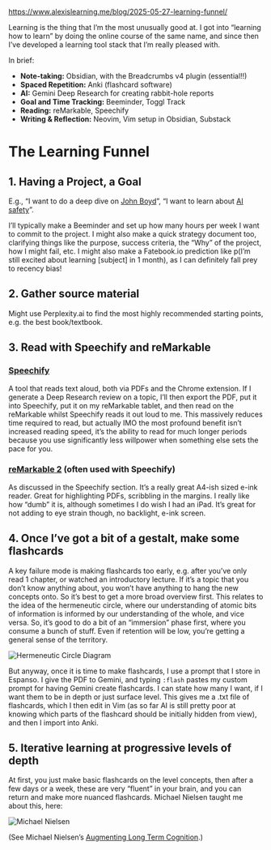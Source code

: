 
https://www.alexislearning.me/blog/2025-05-27-learning-funnel/

Learning is the thing that I’m the most unusually good at. I got into “learning how to learn” by doing the online course of the same name, and since then I’ve developed a learning tool stack that I’m really pleased with.

In brief:

- **Note-taking:** Obsidian, with the Breadcrumbs v4 plugin (essential!!)
- **Spaced Repetition:** Anki (flashcard software)
- **AI:** Gemini Deep Research for creating rabbit-hole reports
- **Goal and Time Tracking:** Beeminder, Toggl Track
- **Reading:** reMarkable, Speechify
- **Writing & Reflection:** Neovim, Vim setup in Obsidian, Substack

# The Learning Funnel

## 1. Having a Project, a Goal

E.g., “I want to do a deep dive on [John Boyd](https://www.beeminder.com/alexislearning/thinking--boyd)”, “I want to learn about [AI safety](https://www.beeminder.com/alexislearning/impact--ai-safety)”.

I’ll typically make a Beeminder and set up how many hours per week I want to commit to the project. I might also make a quick strategy document too, clarifying things like the purpose, success criteria, the “Why” of the project, how I might fail, etc. I might also make a Fatebook.io prediction like p(I’m still excited about learning [subject] in 1 month), as I can definitely fall prey to recency bias!

## 2. Gather source material

Might use Perplexity.ai to find the most highly recommended starting points, e.g. the best book/textbook.

## 3. Read with Speechify and reMarkable

### [Speechify](https://speechify.com/)

A tool that reads text aloud, both via PDFs and the Chrome extension. If I generate a Deep Research review on a topic, I’ll then export the PDF, put it into Speechify, put it on my reMarkable tablet, and then read on the reMarkable whilst Speechify reads it out loud to me. This massively reduces time required to read, but actually IMO the most profound benefit isn’t increased reading speed, it’s the ability to read for much longer periods because you use significantly less willpower when something else sets the pace for you.

### [reMarkable 2](https://remarkable.com/store/remarkable-2) (often used with Speechify)

As discussed in the Speechify section. It’s a really great A4-ish sized e-ink reader. Great for highlighting PDFs, scribbling in the margins. I really like how “dumb” it is, although sometimes I do wish I had an iPad. It’s great for not adding to eye strain though, no backlight, e-ink screen.

## 4. Once I’ve got a bit of a gestalt, make some flashcards

A key failure mode is making flashcards too early, e.g. after you’ve only read 1 chapter, or watched an introductory lecture. If it’s a topic that you don’t know anything about, you won’t have anything to hang the new concepts onto. So it’s best to get a more broad overview first. This relates to the idea of the hermeneutic circle, where our understanding of atomic bits of information is informed by our understanding of the whole, and vice versa. So, it’s good to do a bit of an “immersion” phase first, where you consume a bunch of stuff. Even if retention will be low, you’re getting a general sense of the territory.

![Hermeneutic Circle Diagram](https://www.alexislearning.me/images/hermeneutic.png)

But anyway, once it is time to make flashcards, I use a prompt that I store in Espanso. I give the PDF to Gemini, and typing `:flash` pastes my custom prompt for having Gemini create flashcards. I can state how many I want, if I want them to be in depth or just surface level. This gives me a .txt file of flashcards, which I then edit in Vim (as so far AI is still pretty poor at knowing which parts of the flashcard should be initially hidden from view), and then I import into Anki.

## 5. Iterative learning at progressive levels of depth

At first, you just make basic flashcards on the level concepts, then after a few days or a week, these are very “fluent” in your brain, and you can return and make more nuanced flashcards. Michael Nielsen taught me about this, here:

![Michael Nielsen](https://www.alexislearning.me/images/michael-nielsen.png)

(See Michael Nielsen’s [Augmenting Long Term Cognition](https://augmentingcognition.com/ltm.html).)
